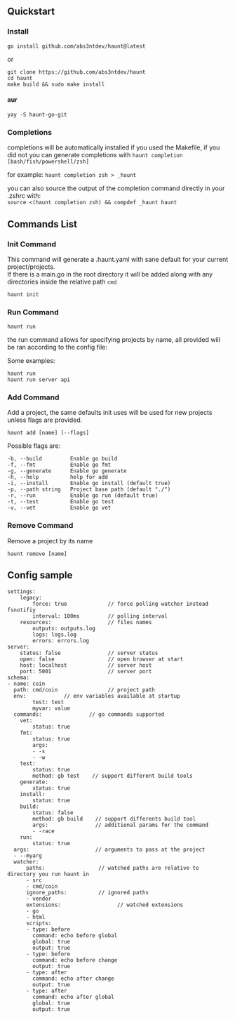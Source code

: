 ## Quickstart
### Install
```
go install github.com/abs3ntdev/haunt@latest
```

or

```
git clone https://github.com/abs3ntdev/haunt
cd haunt
make build && sudo make install
```

#### aur

```
yay -S haunt-go-git
```

### Completions
completions will be automatically installed if you used the Makefile, if you did not you can generate completions with `haunt completion [bash/fish/powershell/zsh]`

for example: `haunt completion zsh > _haunt`

you can also source the output of the completion command directly in your .zshrc with:\
      `source <(haunt completion zsh) && compdef _haunt haunt`

## Commands List

### Init Command
This command will generate a .haunt.yaml with sane default for your current project/projects.\
If there is a main.go in the root directory it will be added along with any directories inside the relative path `cmd`

    haunt init


### Run Command

```
haunt run
```

the run command allows for specifying projects by name, all provided will be ran according to the config file:

Some examples:

    haunt run
    haunt run server api

### Add Command
Add a project, the same defaults init uses will be used for new projects unless flags are provided.

    haunt add [name] [--flags]

Possible flags are:
   
    -b, --build         Enable go build
    -f, --fmt           Enable go fmt
    -g, --generate      Enable go generate
    -h, --help          help for add
    -i, --install       Enable go install (default true)
    -p, --path string   Project base path (default "./")
    -r, --run           Enable go run (default true)
    -t, --test          Enable go test
    -v, --vet           Enable go vet

### Remove Command
Remove a project by its name

    haunt remove [name]


## Config sample

    settings:
        legacy:
            force: true             // force polling watcher instead fsnotifiy
            interval: 100ms         // polling interval
        resources:                  // files names
            outputs: outputs.log
            logs: logs.log
            errors: errors.log
    server:
        status: false               // server status
        open: false                 // open browser at start
        host: localhost             // server host
        port: 5001                  // server port
    schema:
    - name: coin
      path: cmd/coin                // project path
      env:            // env variables available at startup
            test: test
            myvar: value
      commands:               // go commands supported
        vet:
            status: true
        fmt:
            status: true
            args:
            - -s
            - -w
        test:
            status: true
            method: gb test    // support different build tools
        generate:
            status: true
        install:
            status: true
        build:
            status: false
            method: gb build    // support differents build tool
            args:               // additional params for the command
            - -race
        run:
            status: true
      args:                     // arguments to pass at the project
      - --myarg
      watcher:
          paths:                 // watched paths are relative to directory you run haunt in
          - src
          - cmd/coin
          ignore_paths:          // ignored paths
          - vendor
          extensions:                  // watched extensions
          - go
          - html
          scripts:
          - type: before
            command: echo before global
            global: true
            output: true
          - type: before
            command: echo before change
            output: true
          - type: after
            command: echo after change
            output: true
          - type: after
            command: echo after global
            global: true
            output: true
